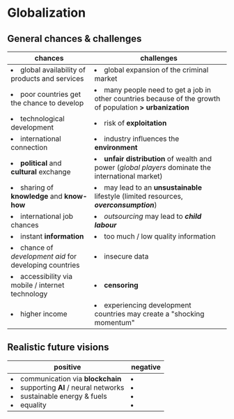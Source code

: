 # Globalization

## General chances & challenges

| chances | challenges |
| --- | --- |
| <li>global availability of products and services</li> | <li>global expansion of the criminal market</li> |
| <li>poor countries get the chance to develop</li> | <li>many people need to get a job in other countries because of the growth of population **> urbanization**</li> |
| <li>technological development</li> | <li>risk of **exploitation**</li> |
| <li>international connection</li> | <li>industry influences the **environment**</li> |
| <li>**political** and **cultural** exchange</li> | <li>**unfair distribution** of wealth and power (*global players* dominate the international market)</li> |
| <li>sharing of **knowledge** and **know-how**</li> | <li>may lead to an **unsustainable** lifestyle (limited resources, ***overconsumption***)</li> |
| <li>international job chances</li> | <li>*outsourcing* may lead to ***child labour***</li> |
| <li>instant **information**</li> | <li>too much / low quality information</li> |
| <li>chance of *development aid* for developing countries</li> | <li>insecure data</li> |
| <li>accessibility via mobile / internet technology</li> | <li>**censoring**</li> |
| <li>higher income</li> | <li>experiencing development countries may create a "shocking momentum"</li> |

## Realistic future visions

| positive | negative |
| --- | --- |
| <li>communication via **blockchain**</li><li>supporting **AI** / neural networks</li><li>sustainable energy & fuels</li><li>equality</li> | <li></li><li></li><li></li><li></li> |

<!--stackedit_data:
eyJoaXN0b3J5IjpbMTIxOTkzMDU2NCw0OTM5NDA3NjgsLTE2NT
g0OTU4OTMsMTMyMTAzNTMxNiwxODAzNTY3MjQsMjA3NzU5ODMy
NF19
-->